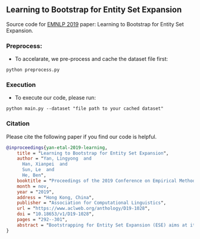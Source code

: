 ## Learning to Bootstrap for Entity Set Expansion
Source code for [EMNLP 2019](https://www.emnlp-ijcnlp2019.org) paper: Learning to Bootstrap for Entity Set Expansion.


### Preprocess:
- To accelarate, we pre-process and cache the dataset file first:
```shell
python preprocess.py
```

### Execution
- To execute our code, please run:
```shell
python main.py --dataset "file path to your cached dataset"
```
### Citation
Please cite the following paper if you find our code is helpful.
```bibtex
@inproceedings{yan-etal-2019-learning,
    title = "Learning to Bootstrap for Entity Set Expansion",
    author = "Yan, Lingyong  and
      Han, Xianpei  and
      Sun, Le  and
      He, Ben",
    booktitle = "Proceedings of the 2019 Conference on Empirical Methods in Natural Language Processing and the 9th International Joint Conference on Natural Language Processing (EMNLP-IJCNLP)",
    month = nov,
    year = "2019",
    address = "Hong Kong, China",
    publisher = "Association for Computational Linguistics",
    url = "https://www.aclweb.org/anthology/D19-1028",
    doi = "10.18653/v1/D19-1028",
    pages = "292--301",
    abstract = "Bootstrapping for Entity Set Expansion (ESE) aims at iteratively acquiring new instances of a specific target category. Traditional bootstrapping methods often suffer from two problems: 1) delayed feedback, i.e., the pattern evaluation relies on both its direct extraction quality and extraction quality in later iterations. 2) sparse supervision, i.e., only few seed entities are used as the supervision. To address the above two problems, we propose a novel bootstrapping method combining the Monte Carlo Tree Search (MCTS) algorithm with a deep similarity network, which can efficiently estimate delayed feedback for pattern evaluation and adaptively score entities given sparse supervision signals. Experimental results confirm the effectiveness of the proposed method.",
}
```
